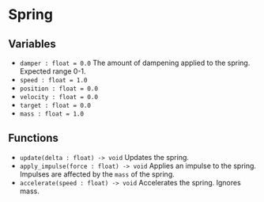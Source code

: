 # Spring
## Variables
* `damper : float = 0.0` The amount of dampening applied to the spring. Expected range 0-1.
* `speed : float = 1.0`
* `position : float = 0.0`
* `velocity : float = 0.0`
* `target : float = 0.0`
* `mass : float = 1.0`

## Functions
* `update(delta : float) -> void` Updates the spring.
* `apply_impulse(force : float) -> void` Applies an impulse to the spring. Impulses are affected by the `mass` of the spring.
* `accelerate(speed : float) -> void` Accelerates the spring. Ignores mass.
